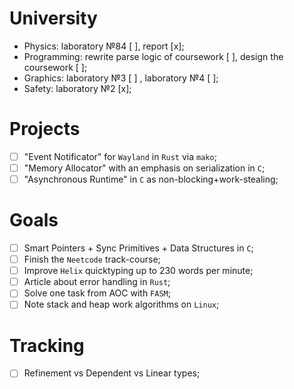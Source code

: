 # University

- Physics: laboratory №84 [ ], report [x];
- Programming: rewrite parse logic of coursework [ ], design the coursework [ ]; 
- Graphics: laboratory №3 [ ] , laboratory №4 [ ];
- Safety: laboratory №2 [x];

# Projects

- [ ] "Event Notificator" for `Wayland` in `Rust` via `mako`;
- [ ] "Memory Allocator" with an emphasis on serialization in `C`;
- [ ] "Asynchronous Runtime" in `C` as non-blocking+work-stealing;

# Goals

- [ ] Smart Pointers + Sync Primitives + Data Structures in `C`;
- [ ] Finish the `Neetcode` track-course;
- [ ] Improve `Helix` quicktyping up to 230 words per minute;
- [ ] Article about error handling in `Rust`;
- [ ] Solve one task from AOC with `FASM`;
- [ ] Note stack and heap work algorithms on `Linux`;

# Tracking

- [ ] Refinement vs Dependent vs Linear types;
